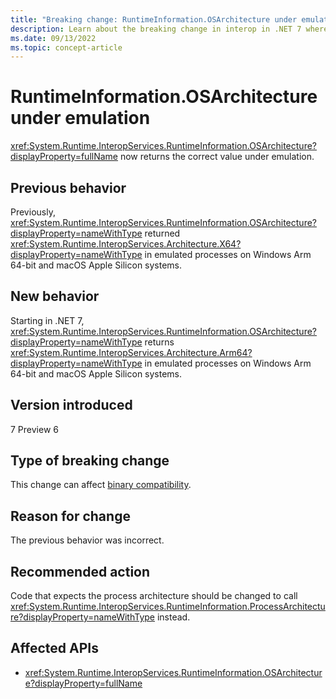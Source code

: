 ```yaml
---
title: "Breaking change: RuntimeInformation.OSArchitecture under emulation"
description: Learn about the breaking change in interop in .NET 7 where RuntimeInformation.OSArchitecture now returns the correct value under emulation.
ms.date: 09/13/2022
ms.topic: concept-article
---
```

# RuntimeInformation.OSArchitecture under emulation

<xref:System.Runtime.InteropServices.RuntimeInformation.OSArchitecture?displayProperty=fullName> now returns the correct value under emulation.

## Previous behavior

Previously, <xref:System.Runtime.InteropServices.RuntimeInformation.OSArchitecture?displayProperty=nameWithType> returned <xref:System.Runtime.InteropServices.Architecture.X64?displayProperty=nameWithType> in emulated processes on Windows Arm 64-bit and macOS Apple Silicon systems.

## New behavior

Starting in .NET 7, <xref:System.Runtime.InteropServices.RuntimeInformation.OSArchitecture?displayProperty=nameWithType> returns <xref:System.Runtime.InteropServices.Architecture.Arm64?displayProperty=nameWithType> in emulated processes on Windows Arm 64-bit and macOS Apple Silicon systems.

## Version introduced

7 Preview 6

## Type of breaking change

This change can affect [binary compatibility](../../categories.md#binary-compatibility).

## Reason for change

The previous behavior was incorrect.

## Recommended action

Code that expects the process architecture should be changed to call <xref:System.Runtime.InteropServices.RuntimeInformation.ProcessArchitecture?displayProperty=nameWithType> instead.

## Affected APIs

- <xref:System.Runtime.InteropServices.RuntimeInformation.OSArchitecture?displayProperty=fullName>
